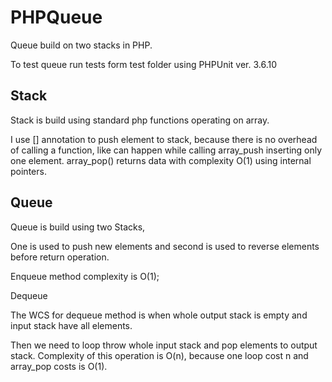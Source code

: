 PHPQueue
========

Queue build on two stacks in PHP.

To test queue run tests form test folder using PHPUnit ver. 3.6.10


Stack
-----
Stack is build using standard php functions operating on array.

I use [] annotation to push element to stack, because there is no overhead of calling a function, like can happen while calling array_push inserting only one element.
array_pop() returns data with complexity O(1) using internal pointers.

Queue
-----
Queue is build using two Stacks,

One is used to push new elements and second is used to reverse elements before return operation.

Enqueue method complexity is O(1);

Dequeue

The WCS for dequeue method is when whole output stack is empty and input stack have all elements.

Then we need to loop throw whole input stack and pop elements to output stack.
Complexity of this operation is O(n), because one loop cost n and array_pop costs is O(1).


